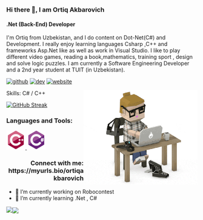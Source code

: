 ### Hi there 👋, I am Ortiq Akbarovich
#### .Net (Back-End) Developer
I'm Ortiq from Uzbekistan, and I do content on Dot-Net(C#) and Development. I really enjoy learning languages Csharp ,C++  and frameworks Asp.Net like as well as work in Visual Studio. I like to play different video games, reading a book,mathematics, training sport , design and solve logic puzzles. I am currently a Software Engineering Developer and a 2nd year student at TUIT (in Uzbekistan). 

[<img src='https://cdn.jsdelivr.net/npm/simple-icons@3.0.1/icons/github.svg' alt='github' height='40'>](https://github.com/https://github.com/TeamLider9141)  [<img src='https://cdn.jsdelivr.net/npm/simple-icons@3.0.1/icons/dev-dot-to.svg' alt='dev' height='40'>](https://dev.to/https://dev.to/teamlider9141)  [<img src='https://cdn.jsdelivr.net/npm/simple-icons@3.0.1/icons/icloud.svg' alt='website' height='40'>](https://myurls.bio/ortiqakbarovich)  
</p>
Skills: C# / C++ 
 <img src="https://github.com/TeamLider9141/TeamLider9141/blob/main/7SvE.gif" align="right"   height="250" width="300">

[![GitHub Streak](http://github-readme-streak-stats.herokuapp.com?user=TeamLider9141&date_format=M%20j%5B%2C%20Y%5D)](https://git.io/streak-stats)

 

<h3 align="left">Languages and Tools:</h3>

<p align="left"> <a href="https://www.w3schools.com/cpp/" target="_blank" rel="noreferrer"> <img src="https://raw.githubusercontent.com/devicons/devicon/master/icons/cplusplus/cplusplus-original.svg" alt="cplusplus" width="50" height="50"/> </a> <a href="https://www.w3schools.com/cs/" target="_blank" rel="noreferrer"> <img src="https://raw.githubusercontent.com/devicons/devicon/master/icons/csharp/csharp-original.svg" alt="csharp" width="50" height="50"/> </a> </p> <h3 align="right">Connect with me:  https://myurls.bio/ortiqakbarovich</h3>
<p align="right">
  
- 🔭 I’m currently working on Robocontest 
- 🌱 I’m currently learning  .Net ,  C# 
 
  
<a href="https://github.com/anuraghazra/github-readme-stats">
  <img align="left" src="https://github-readme-stats.vercel.app/api?username=TeamLider9141&count_private=true&show_icons=true&theme=radical" />
</a>
<a href="https://github.com/TeamLider9141/convoychat">
  <img align="center" src="https://github-readme-stats.vercel.app/api/top-langs/?username=TeamLider9141" />
</a>

